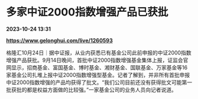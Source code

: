# 多家中证2000指数增强产品已获批

**2023-10-24 13:31**

**https://www.gelonghui.com/live/1260593**

格隆汇10月24日｜据中证报，从业内获悉已有基金公司此前申报的中证2000指数增强产品获批。9月14日晚间，首批中证2000指数增强基金集体上报，证监会官网显示，招商基金、富国基金、博时基金、湘财基金、国联基金、万家基金等16家基金公司扎堆上报中证2000指数增强型基金。记者了解到，并非所有首批申报中证2000指数增强的产品均获得了批文。“我们公司目前还没有获得批文可能第一批获批的都是权益方面做的比较强。”一家基金公司的业务人员向记者说道。